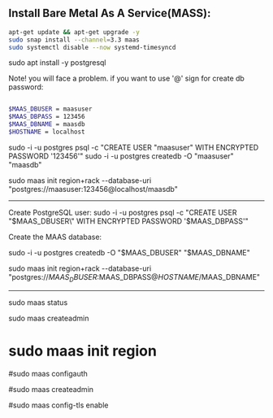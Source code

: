 ## Install Bare Metal As A Service(MASS):

```bash
apt-get update && apt-get upgrade -y
sudo snap install --channel=3.3 maas
sudo systemctl disable --now systemd-timesyncd
```

sudo apt install -y postgresql

Note! you will face a problem. if you want to use '@' sign for create db password:

```bash

$MAAS_DBUSER = maasuser
$MAAS_DBPASS = 123456
$MAAS_DBNAME = maasdb
$HOSTNAME = localhost

```

sudo -i -u postgres psql -c "CREATE USER \"maasuser\" WITH ENCRYPTED PASSWORD '123456'"
sudo -i -u postgres createdb -O "maasuser" "maasdb"

sudo maas init region+rack --database-uri "postgres://maasuser:123456@localhost/maasdb"


--------------------------------------------------------------------------------------------------


Create PostgreSQL user:
sudo -i -u postgres psql -c "CREATE USER \"$MAAS_DBUSER\" WITH ENCRYPTED PASSWORD '$MAAS_DBPASS'"



Create the MAAS database:

sudo -i -u postgres createdb -O "$MAAS_DBUSER" "$MAAS_DBNAME"


sudo maas init region+rack --database-uri "postgres://$MAAS_DBUSER:$MAAS_DBPASS@$HOSTNAME/$MAAS_DBNAME"

---------------------------------------------------------------------------------------------------

sudo maas status


sudo maas createadmin


# sudo maas init region

#sudo maas configauth

#sudo maas createadmin

#sudo maas config-tls enable








